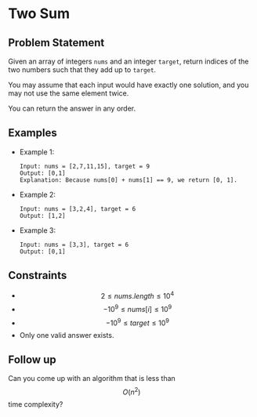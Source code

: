 ﻿# Two Sum

## Problem Statement

Given an array of integers `nums` and an integer `target`, return indices of the two numbers such that they add up to `target`.

You may assume that each input would have exactly one solution, and you may not use the same element twice.

You can return the answer in any order.

## Examples

- Example 1:

    ```
    Input: nums = [2,7,11,15], target = 9
    Output: [0,1]
    Explanation: Because nums[0] + nums[1] == 9, we return [0, 1].
    ```

- Example 2:

    ```
    Input: nums = [3,2,4], target = 6
    Output: [1,2]
    ```

- Example 3:

    ```
    Input: nums = [3,3], target = 6
    Output: [0,1]
    ```

## Constraints

- $$2 \leq nums.length \leq 10^4$$
- $$-10^9 \leq nums[i] \leq 10^9$$
- $$-10^9 \leq target \leq 10^9$$
- Only one valid answer exists.

## Follow up

Can you come up with an algorithm that is less than $$O(n^2)$$ time complexity?